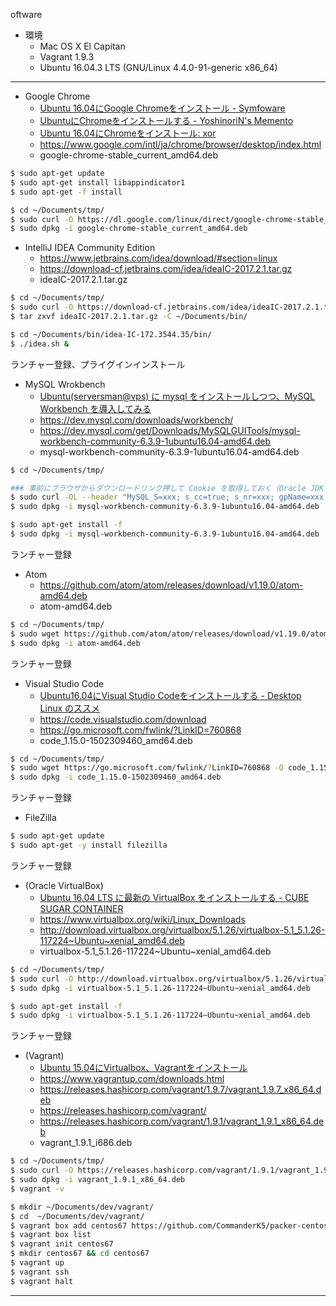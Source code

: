 oftware

* 環境
  * Mac OS X El Capitan
  * Vagrant 1.9.3
  * Ubuntu 16.04.3 LTS (GNU/Linux 4.4.0-91-generic x86_64)

---

* Google Chrome
  * [Ubuntu 16.04にGoogle Chromeをインストール - Symfoware](http://symfoware.blog68.fc2.com/blog-entry-1874.html)
  * [UbuntuにChromeをインストールする - YoshinoriN's Memento](https://yoshinorin.net/2017/07/24/install-chrome-to-ubuntu/)
  * [Ubuntu 16.04にChromeをインストール: xor](http://alga.moe-nifty.com/xor/2016/09/ubuntu-1604chro.html)
  * https://www.google.com/intl/ja/chrome/browser/desktop/index.html
  * google-chrome-stable_current_amd64.deb

```bash
$ sudo apt-get update
$ sudo apt-get install libappindicator1
$ sudo apt-get -f install

$ cd ~/Documents/tmp/
$ sudo curl -O https://dl.google.com/linux/direct/google-chrome-stable_current_amd64.deb
$ sudo dpkg -i google-chrome-stable_current_amd64.deb
```


* IntelliJ IDEA Community Edition 
  * https://www.jetbrains.com/idea/download/#section=linux
  * https://download-cf.jetbrains.com/idea/ideaIC-2017.2.1.tar.gz
  * ideaIC-2017.2.1.tar.gz

```bash
$ cd ~/Documents/tmp/
$ sudo curl -O https://download-cf.jetbrains.com/idea/ideaIC-2017.2.1.tar.gz
$ tar zxvf ideaIC-2017.2.1.tar.gz -C ~/Documents/bin/

$ cd ~/Documents/bin/idea-IC-172.3544.35/bin/
$ ./idea.sh &
```
ランチャー登録、プライグインインストール


* MySQL Wrokbench
  * [Ubuntu(serversman@vps) に mysql をインストールしつつ、MySQL Workbench を導入してみる](http://zaka-think.com/linux/ubuntu/mysql-workbench/)
  * https://dev.mysql.com/downloads/workbench/
  * https://dev.mysql.com/get/Downloads/MySQLGUITools/mysql-workbench-community-6.3.9-1ubuntu16.04-amd64.deb
  * mysql-workbench-community-6.3.9-1ubuntu16.04-amd64.deb

```bash
$ cd ~/Documents/tmp/

### 事前にブラウザからダウンロードリンク押して Cookie を取得しておく（Oracle JDK と同じ方式）
$ sudo curl -OL --header "MySQL_S=xxx; s_cc=true; s_nr=xxx; gpName=xxx; gpChannel=xxx; gpServer=xxx; s_sq=xxx" https://dev.mysql.com/get/Downloads/MySQLGUITools/mysql-workbench-community-6.3.9-1ubuntu16.04-amd64.deb
$ sudo dpkg -i mysql-workbench-community-6.3.9-1ubuntu16.04-amd64.deb

$ sudo apt-get install -f
$ sudo dpkg -i mysql-workbench-community-6.3.9-1ubuntu16.04-amd64.deb
```
ランチャー登録
 

* Atom
  * https://github.com/atom/atom/releases/download/v1.19.0/atom-amd64.deb
  * atom-amd64.deb

```bash
$ cd ~/Documents/tmp/
$ sudo wget https://github.com/atom/atom/releases/download/v1.19.0/atom-amd64.deb
$ sudo dpkg -i atom-amd64.deb
```
ランチャー登録


* Visual Studio Code
  * [Ubuntu16.04にVisual Studio Codeをインストールする - Desktop Linux のススメ](http://desktop-linux.namakemono345.com/visual-studio-code-ubuntu-gnome-16-04/)
  * https://code.visualstudio.com/download
  * https://go.microsoft.com/fwlink/?LinkID=760868
  * code_1.15.0-1502309460_amd64.deb

```bash
$ cd ~/Documents/tmp/
$ sudo wget https://go.microsoft.com/fwlink/?LinkID=760868 -O code_1.15.0-1502309460_amd64.deb
$ sudo dpkg -i code_1.15.0-1502309460_amd64.deb
```
ランチャー登録


* FileZilla

```bash
$ sudo apt-get update
$ sudo apt-get -y install filezilla
```
ランチャー登録


* (Oracle VirtualBox)
  * [Ubuntu 16.04 LTS に最新の VirtualBox をインストールする - CUBE SUGAR CONTAINER](http://blog.amedama.jp/entry/2017/06/07/223547)
  * https://www.virtualbox.org/wiki/Linux_Downloads
  * http://download.virtualbox.org/virtualbox/5.1.26/virtualbox-5.1_5.1.26-117224~Ubuntu~xenial_amd64.deb
  * virtualbox-5.1_5.1.26-117224~Ubuntu~xenial_amd64.deb
```bash
$ cd ~/Documents/tmp/
$ sudo curl -O http://download.virtualbox.org/virtualbox/5.1.26/virtualbox-5.1_5.1.26-117224~Ubuntu~xenial_amd64.deb
$ sudo dpkg -i virtualbox-5.1_5.1.26-117224~Ubuntu~xenial_amd64.deb

$ sudo apt-get install -f
$ sudo dpkg -i virtualbox-5.1_5.1.26-117224~Ubuntu~xenial_amd64.deb
```
ランチャー登録



* (Vagrant)
  * [Ubuntu 15.04にVirtualbox、Vagrantをインストール](https://inexio.jp/20150707-944/)
  * https://www.vagrantup.com/downloads.html
  * https://releases.hashicorp.com/vagrant/1.9.7/vagrant_1.9.7_x86_64.deb
  * https://releases.hashicorp.com/vagrant/
  * https://releases.hashicorp.com/vagrant/1.9.1/vagrant_1.9.1_x86_64.deb
  * vagrant_1.9.1_i686.deb

```bash
$ cd ~/Documents/tmp/
$ sudo curl -O https://releases.hashicorp.com/vagrant/1.9.1/vagrant_1.9.1_x86_64.deb
$ sudo dpkg -i vagrant_1.9.1_x86_64.deb
$ vagrant -v
```

```bash
$ mkdir ~/Documents/dev/vagrant/
$ cd  ~/Documents/dev/vagrant/
$ vagrant box add centos67 https://github.com/CommanderK5/packer-centos-template/releases/download/0.6.7/vagrant-centos-6.7.box
$ vagrant box list
$ vagrant init centos67
$ mkdir centos67 && cd centos67
$ vagrant up
$ vagrant ssh
$ vagrant halt
```

---

